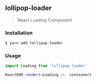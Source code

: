 ## lollipop-loader
> React Loading Component

### Installation

```bash
$ yarn add lollipop-loader
```

### Usage

```javascript
import Loading from 'lollipop-loader'

ReactDOM.render(<Loading />, container)
```

